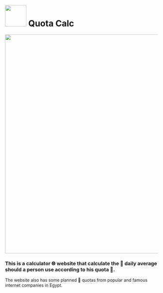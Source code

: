 # <img src="https://github.com/Amr1515/Internet-Average-use-calculator/blob/master/public\assets\icons/favicon.webp" width="70px"/> Quota Calc

<img src="https://github.com/Amr1515/Quota-Calc/blob/master/public\assets\icons/quotaCalcBannerPreview.webp" width="720px"/>

### This is a calculator 🌐 website that calculate the 🌄 daily average should a person use according to his quota 🔢.

The website also has some planned 📝 quotas from popular and famous
internet companies in Egypt.
